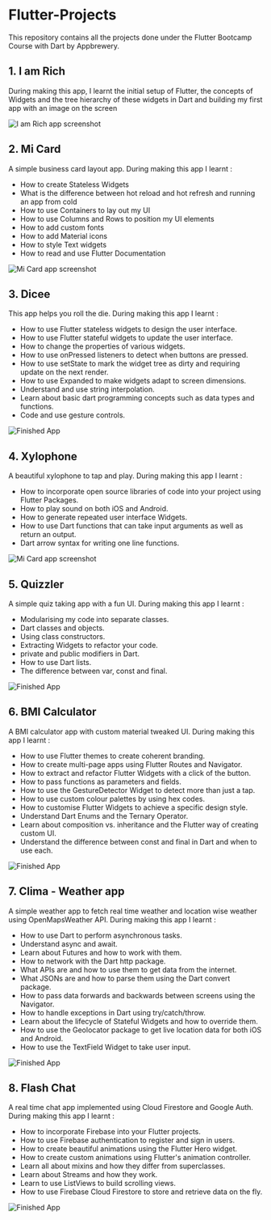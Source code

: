 # Flutter-Projects
This repository contains all the projects done under the Flutter Bootcamp Course with Dart by Appbrewery.

## 1. I am Rich 
During making this app, I learnt the initial setup of Flutter, the concepts of Widgets and the tree hierarchy of these widgets in Dart and building my first app with an image on the screen

![I am Rich app screenshot](https://github.com/Suvrat31/Flutter-Projects/blob/master/screenshots/i_am_rich.jpg)

## 2. Mi Card 
A simple business card layout app. During making this app I learnt :
* How to create Stateless Widgets
* What is the difference between hot reload and hot refresh and running an app from cold
* How to use Containers to lay out my UI
* How to use Columns and Rows to position my UI elements
* How to add custom fonts
* How to add Material icons
* How to style Text widgets
* How to read and use Flutter Documentation

![Mi Card app screenshot](https://github.com/Suvrat31/Flutter-Projects/blob/master/screenshots/micard.jpg)

## 3. Dicee 
This app helps you roll the die. During making this app I learnt :
- How to use Flutter stateless widgets to design the user interface.
- How to use Flutter stateful widgets to update the user interface.
- How to change the properties of various widgets.
- How to use onPressed listeners to detect when buttons are pressed.
- How to use setState to mark the widget tree as dirty and requiring update on the next render.
- How to use Expanded to make widgets adapt to screen dimensions.
- Understand and use string interpolation.
- Learn about basic dart programming concepts such as data types and functions.
- Code and use gesture controls.

![Finished App](https://github.com/Suvrat31/Flutter-Projects/blob/master/screenshots/diceegif.gif)

## 4. Xylophone 
A beautiful xylophone to tap and play. During making this app I learnt :
- How to incorporate open source libraries of code into your project using Flutter Packages.
- How to play sound on both iOS and Android.
- How to generate repeated user interface Widgets.
- How to use Dart functions that can take input arguments as well as return an output.
- Dart arrow syntax for writing one line functions.

![Mi Card app screenshot](https://github.com/Suvrat31/Flutter-Projects/blob/master/screenshots/xylophone.jpg)

## 5. Quizzler 
A simple quiz taking app with a fun UI. During making this app I learnt :
- Modularising my code into separate classes.
- Dart classes and objects.
- Using class constructors.
- Extracting Widgets to refactor your code.
- private and public modifiers in Dart.
- How to use Dart lists.
- The difference between var, const and final.

![Finished App](https://github.com/Suvrat31/Flutter-Projects/blob/master/screenshots/quizzler.gif)


## 6. BMI Calculator 
A BMI calculator app with custom material tweaked UI. During making this app I learnt :
- How to use Flutter themes to create coherent branding. 
- How to create multi-page apps using Flutter Routes and Navigator.
- How to extract and refactor Flutter Widgets with a click of the button. 
- How to pass functions as parameters and fields.
- How to use the GestureDetector Widget to detect more than just a tap.
- How to use custom colour palettes by using hex codes.
- How to customise Flutter Widgets to achieve a specific design style.
- Understand Dart Enums and the Ternary Operator.
- Learn about composition vs. inheritance and the Flutter way of creating custom UI.
- Understand the difference between const and final in Dart and when to use each.

![Finished App](https://github.com/Suvrat31/Flutter-Projects/blob/master/screenshots/bmi.gif)

## 7. Clima - Weather app
A simple weather app to fetch real time weather and location wise weather using OpenMapsWeather API. During making this app I learnt :
- How to use Dart to perform asynchronous tasks.
- Understand async and await.
- Learn about Futures and how to work with them.
- How to network with the Dart http package.
- What APIs are and how to use them to get data from the internet.
- What JSONs are and how to parse them using the Dart convert package.
- How to pass data forwards and backwards between screens using the Navigator.
- How to handle exceptions in Dart using try/catch/throw.
- Learn about the lifecycle of Stateful Widgets and how to override them.
- How to use the Geolocator package to get live location data for both iOS and Android.
- How to use the TextField Widget to take user input.

![Finished App](https://github.com/Suvrat31/Flutter-Projects/blob/master/screenshots/clima.gif)

## 8. Flash Chat
A real time chat app implemented using Cloud Firestore and Google Auth. During making this app I learnt :
- How to incorporate Firebase into your Flutter projects.
- How to use Firebase authentication to register and sign in users.
- How to create beautiful animations using the Flutter Hero widget.
- How to create custom animations using Flutter's animation controller. 
- Learn all about mixins and how they differ from superclasses.
- Learn about Streams and how they work.
- Learn to use ListViews to build scrolling views.
- How to use Firebase Cloud Firestore to store and retrieve data on the fly.

![Finished App](https://github.com/Suvrat31/Flutter-Projects/blob/master/screenshots/chat.gif)









